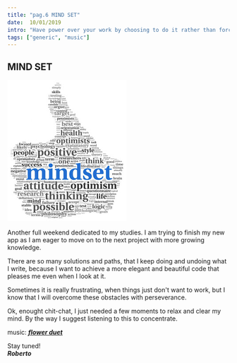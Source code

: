 ```yaml
---
title: "pag.6 MIND SET"
date:  10/01/2019
intro: "Have power over your work by choosing to do it rather than forcing yourself to do it, and you will be successful - My 2 cents."
tags: ["generic", "music"]
---
```


## MIND SET

![mind](../images/blogmind.jpg)

Another full weekend dedicated to my studies. I am trying to finish my new app as I am eager to move on to the next project with more growing knowledge.

There are so many solutions and paths, that I keep doing and undoing what I write, because I want to achieve a more elegant and beautiful code that pleases me even when I look at it.

Sometimes it is really frustrating, when things just don't want to work, but I know that I will overcome these obstacles with perseverance.

Ok, enought chit-chat, I just needed a few moments to relax and clear my mind. By the way I suggest listening to this to concentrate.

music: ***[flower duet](https://www.youtube.com/watch?v=C1ZL5AxmK_A)***

Stay tuned!  
***Roberto***  